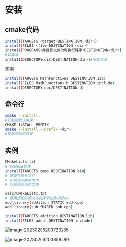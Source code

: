 # 安装

## cmake代码

```bash
install(TARGETS <target>DESTINATION <dir>)
install(FILES <file>DESTINATION <dir>)
insta11(PROGRAMS<非目标文件的可执行程序>DESTINATION<dir>)
#如脚本
insta11(DIRECTORY<dir>DESTINATION<dir>)#安装目录
```

实例

```bash
install(TARGETS MathFunctions DESTINATION 1ib)
install(FILES MathFunctions.h DESTINATION include)
instal1(DIRECTORY doc/DESTINATION d)
```



## 命令行

```bash
cmake --install.
#安装到默认目录
CMAKE_INSTALL_PREFIX
cmake --install.--prefix <dir>
#安装到指定目录
```



## 实例

```bash
CMakeLists.txt
# 安装exe文件
install(TARGETS demo DESTINATION bin)
# 安装外部头文件
# 安装外部静态文件
# 安装外部动态文件

calc/CMakeListx.txt
# 使用指定的源文件将库添加到项目中。
add_library(addition STATIC add.cpp)
add_library(sub SHARED sub.cpp)

install(TARGETS addition DESTINATION lib)
install(FILES add.h DESTINATION include)
```

![image-20230206203723235](https://test-123456-md-images.oss-cn-beijing.aliyuncs.com/img/202302062037306.png)

![image-20230206203859289](https://test-123456-md-images.oss-cn-beijing.aliyuncs.com/img/202302062038349.png)

